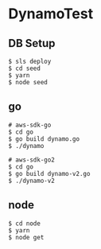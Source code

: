 # DynamoTest

## DB Setup

```
$ sls deploy
$ cd seed
$ yarn
$ node seed
```

## go

```
# aws-sdk-go
$ cd go
$ go build dynamo.go
$ ./dynamo

# aws-sdk-go2
$ cd go
$ go build dynamo-v2.go
$ ./dynamo-v2
```

## node

```
$ cd node
$ yarn
$ node get
```